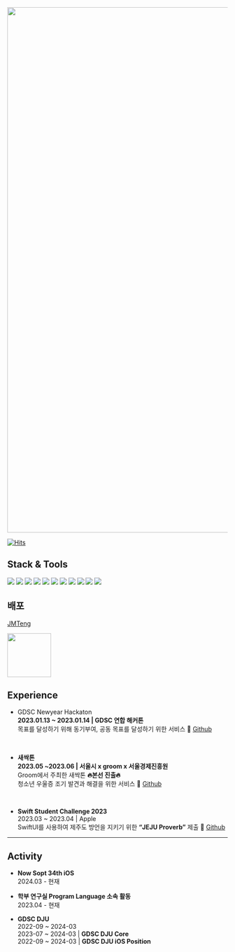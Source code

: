 
<!--
**hooni0918/hooni0918** is a ✨ _special_ ✨ repository because its `README.md` (this file) appears on your GitHub profile.

- 🔭 I’m currently working on ..
- 🌱 I’m currently learning ...
- 👯 I’m looking to collaborate on ...
- 🤔 I’m looking for help with ...
- 💬 Ask me about ...
- 📫 How to reach me: ...
- 😄 Pronouns: ...
- ⚡ Fun fact: ...
-->
<img width="1200" src="https://github.com/hooni0918/hooni0918/assets/109647045/24c2ae92-a64e-4a12-bfda-5bdd3457e4de">



[![Hits](https://hits.seeyoufarm.com/api/count/incr/badge.svg?url=https%3A%2F%2Fgithub.com%2Fhooni0918%2Fhit-counter&count_bg=%2379C83D&title_bg=%23555555&icon=github.svg&icon_color=%23FFFFFF&title=visited&edge_flat=false)](https://hits.seeyoufarm.com)


## Stack & Tools
<p>
<img src="https://img.shields.io/badge/Swift-F05138?&style=flat-square&logo=Swift&logoColor=white"/>
<img src="https://img.shields.io/badge/SwiftUI-2C68B5?&style=flat-square&logo=Swift&logoColor=white"/>
<img src="https://img.shields.io/badge/Xcode-147EFB?&style=flat-square&logo=Xcode&logoColor=white"/>

<!-- <p style="margin-right: 40;"> -->
<img src="https://img.shields.io/badge/Git-F05032?&style=flat-square&logo=Git&logoColor=white"/>
<img src="https://img.shields.io/badge/GitHub-111111?&style=flat-square&logo=GitHub&logoColor=white"/>
<img src="https://img.shields.io/badge/CocoaPods-EE3322?&style=flat-square&logo=CocoaPods&logoColor=white"/> 
<img src="https://img.shields.io/badge/Postman-FF6C37?&style=flat-square&logo=Postman&logoColor=white"/>
<img src="https://img.shields.io/badge/Figma-ef8c7d?&style=flat-square&logo=Figma&logoColor=white"/>
<img src="https://img.shields.io/badge/jira-0052CC?&style=flat-square&logo=jira&logoColor=white"/>
<img src="https://img.shields.io/badge/slack-4A154B?&style=flat-square&logo=slack&logoColor=white"/>
<img src="https://img.shields.io/badge/notion-000000?&style=flat-square&logo=notion&logoColor=white"/>


## 배포
[JMTeng](https://apps.apple.com/kr/app/jmteng-%EC%9A%B0%EB%A6%AC%EB%A7%8C%EC%9D%98-%EB%A7%9B%EC%A7%91%EB%A6%AC%EC%8A%A4%ED%8A%B8/id6478379579) 

<img width="100" height="100" src= "https://github.com/hooni0918/hooni0918/assets/109647045/0b10a698-43db-4b9d-b83d-6ea986405ec4">


## **Experience**

- GDSC Newyear Hackaton <br>
**2023.01.13 ~ 2023.01.14 | GDSC 연합 해커톤**<br>
목표를 달성하기 위해 동기부여, 공동 목표를 달성하기 위한 서비스
🔗 [Github](https://github.com/GDSC-Hackathon-TeamB)

<br>

- **새싹톤** <br>
**2023.05 ~2023.06 | 서울시 x groom x 서울경제진흥원**<br>
Groom에서 주최한 새싹톤  **🔥본선 진출🔥**<br>
청소년 우울증 조기 발견과 해결을 위한 서비스
🔗 [Github](https://github.com/hooni0918/Sesacthon_DoitDoitChu/tree/main)

<br>

- **Swift Student Challenge 2023** <br>
2023.03 ~ 2023.04 | Apple<br>
SwiftUI를 사용하여 제주도 방언을 지키기 위한 **“JEJU Proverb”** 제출
🔗 [Github](https://github.com/hooni0918/WWDC2023-Scholaship)

---

## Activity

- **Now Sopt 34th iOS**<br>2024.03 - 현재
  
- **학부 연구실 Program Language 소속 활동**<br>
  2023.04 - 현재
  
- **GDSC DJU**<br>
2022-09 ~ 2024-03<br>
2023-07 ~ 2024-03  |  **GDSC DJU Core** <br>
2022-09 ~ 2024-03  |  **GDSC DJU iOS Position**

</div><br><br>


